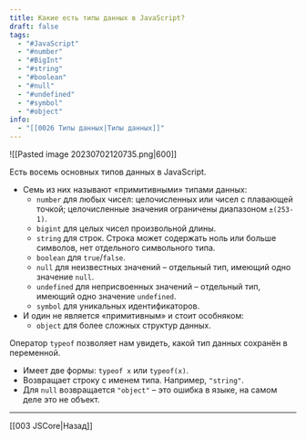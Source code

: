 ```yaml
---
title: Какие есть типы данных в JavaScript?
draft: false
tags:
  - "#JavaScript"
  - "#number"
  - "#BigInt"
  - "#string"
  - "#boolean"
  - "#null"
  - "#undefined"
  - "#symbol"
  - "#object"
info:
  - "[[0026 Типы данных|Типы данных]]"
---
```

![[Pasted image 20230702120735.png|600]]

Есть восемь основных типов данных в JavaScript.

- Семь из них называют «примитивными» типами данных:
  - `number` для любых чисел: целочисленных или чисел с плавающей точкой; целочисленные значения ограничены диапазоном `±(253-1)`.
  - `bigint` для целых чисел произвольной длины.
  - `string` для строк. Строка может содержать ноль или больше символов, нет отдельного символьного типа.
  - `boolean` для `true`/`false`.
  - `null` для неизвестных значений – отдельный тип, имеющий одно значение `null`.
  - `undefined` для неприсвоенных значений – отдельный тип, имеющий одно значение `undefined`.
  - `symbol` для уникальных идентификаторов.
- И один не является «примитивным» и стоит особняком:
  - `object` для более сложных структур данных.

Оператор `typeof` позволяет нам увидеть, какой тип данных сохранён в переменной.

- Имеет две формы: `typeof x` или `typeof(x)`.
- Возвращает строку с именем типа. Например, `"string"`.
- Для `null` возвращается `"object"` – это ошибка в языке, на самом деле это не объект.

---

[[003 JSCore|Назад]]